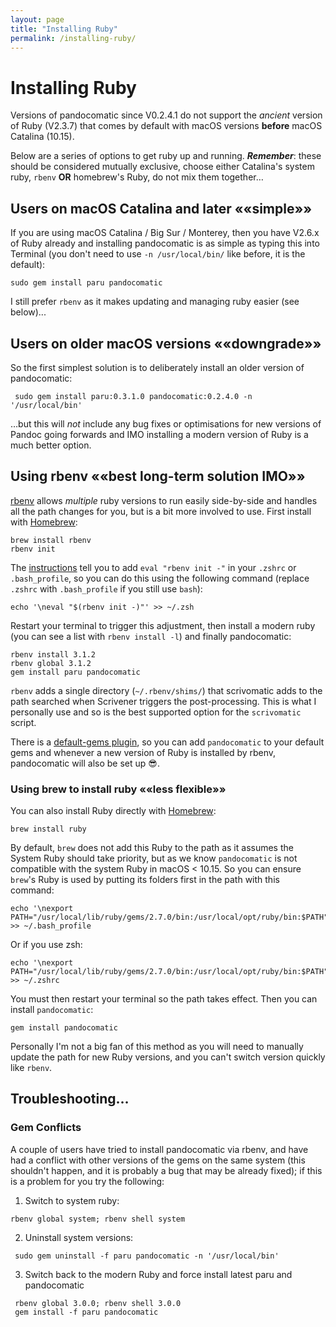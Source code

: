 ```yaml
---
layout: page
title: "Installing Ruby"
permalink: /installing-ruby/
---
```


# Installing Ruby  

Versions of pandocomatic since V0.2.4.1 do not support the *ancient* version of Ruby (V2.3.7) that comes by default with macOS versions **before** macOS Catalina (10.15). 

Below are a series of options to get ruby up and running. **_Remember_**: these should be considered mutually exclusive, choose either Catalina's system ruby, `rbenv` **OR** homebrew's Ruby, do not mix them together…


## Users on macOS Catalina and later ««simple»»
If you are using macOS Catalina / Big Sur / Monterey, then you have V2.6.x of Ruby already and installing pandocomatic is as simple as typing this into Terminal (you don't need to use `-n /usr/local/bin/` like before, it is the default):

```shell
sudo gem install paru pandocomatic
```

I still prefer `rbenv` as it makes updating and managing ruby easier (see below)...

## Users on older macOS versions ««downgrade»»

So the first simplest solution is to deliberately install an older version of pandocomatic:

```shell
 sudo gem install paru:0.3.1.0 pandocomatic:0.2.4.0 -n '/usr/local/bin'
 ```

…but this will *not* include any bug fixes or optimisations for new versions of Pandoc going forwards and IMO installing a modern version of Ruby is a much better option.

## Using rbenv ««best long-term solution IMO»»

[rbenv](https://github.com/rbenv/rbenv) allows *multiple* ruby versions to run easily side-by-side and handles all the path changes for you, but is a bit more involved to use. First install with [Homebrew](https://brew.sh/):

```shell
brew install rbenv
rbenv init
```


The [instructions](https://github.com/rbenv/rbenv#homebrew-on-macos) tell you to add `eval "rbenv init -"` in your `.zshrc` or `.bash_profile`, so you can do this using the following command (replace `.zshrc` with `.bash_profile` if you still use `bash`):

```shell
echo '\neval "$(rbenv init -)"' >> ~/.zsh
```

Restart your terminal to trigger this adjustment, then install a modern ruby (you can see a list with `rbenv install -l`) and finally pandocomatic:

```shell
rbenv install 3.1.2
rbenv global 3.1.2
gem install paru pandocomatic
```

`rbenv` adds a single directory (`~/.rbenv/shims/`) that scrivomatic adds to the path searched when Scrivener triggers the post-processing. This is what I personally use and so is the best supported option for the `scrivomatic` script.

There is a [default-gems plugin](https://github.com/rbenv/rbenv-default-gems), so you can add `pandocomatic` to your default gems and whenever a new version of Ruby is installed by rbenv, pandocomatic will also be set up 😎.

### Using brew to install ruby ««less flexible»»

You can also install Ruby directly with [Homebrew](https://brew.sh/):

```shell
brew install ruby
```

By default, `brew` does not add this Ruby to the path as it assumes the System Ruby should take priority, but as we know `pandocomatic` is not compatible with the system Ruby in macOS < 10.15. So you can ensure `brew`'s Ruby is used by putting its folders first in the path with this command:  

```shell
echo '\nexport PATH="/usr/local/lib/ruby/gems/2.7.0/bin:/usr/local/opt/ruby/bin:$PATH"' >> ~/.bash_profile
```

Or if you use zsh:  

```shell
echo '\nexport PATH="/usr/local/lib/ruby/gems/2.7.0/bin:/usr/local/opt/ruby/bin:$PATH"' >> ~/.zshrc
```

You must then restart your terminal so the path takes effect. Then you can install `pandocomatic`:  

```shell
gem install pandocomatic
```

Personally I'm not a big fan of this method as you will need to manually update the path for new Ruby versions, and you can't switch version quickly like `rbenv`.

## Troubleshooting…

### Gem Conflicts
A couple of users have  tried to install pandocomatic via rbenv, and have had a conflict with other versions of the gems on the same system (this shouldn't happen, and it is probably a bug that may be already fixed); if this is a problem for you try the following:

1. Switch to system ruby:
```shell
rbenv global system; rbenv shell system
```
2. Uninstall system versions:
```shell
 sudo gem uninstall -f paru pandocomatic -n '/usr/local/bin' 
```
3. Switch back to the modern Ruby and force install latest paru and pandocomatic
```shell
 rbenv global 3.0.0; rbenv shell 3.0.0
 gem install -f paru pandocomatic
```


